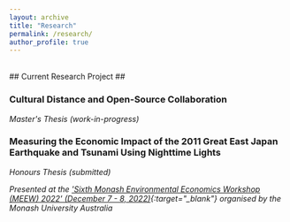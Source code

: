 ```yaml
---
layout: archive
title: "Research"
permalink: /research/
author_profile: true
---
```

<br/>
## Current Research Project ##

### Cultural Distance and Open-Source Collaboration ###
*Master's Thesis (work-in-progress)*

### Measuring the Economic Impact of the 2011 Great East Japan Earthquake and Tsunami Using Nighttime Lights ###
*Honours Thesis (submitted)*

*Presented at the ['Sixth Monash Environmental Economics Workshop (MEEW) 2022' (December 7 - 8, 2022)](https://www.monash.edu/business/meew2022){:target="_blank"} organised by the Monash University Australia*